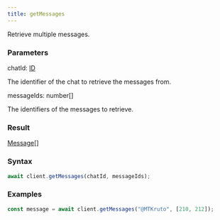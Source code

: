 ```yaml
---
title: getMessages
---
```


Retrieve multiple messages.


### Parameters 

<div class="flex flex-col gap-3"><div><div class="font-mono" id="p_chatId" data-anchor><span class="font-bold">chatId</span><span class="opacity-50">:</span> <a href="/gh/types/id"  >ID</a></div><div class="pl-3"><div class="no-margin">

The identifier of the chat to retrieve the messages from.

</div></div></div><div><div class="font-mono" id="p_messageIds" data-anchor><span class="font-bold">messageIds</span><span class="opacity-50">:</span> <span>number</span><span class="opacity-50">[]</span></div><div class="pl-3"><div class="no-margin">

The identifiers of the messages to retrieve.

</div></div></div></div>

### Result 

<div class="font-mono"><a href="/gh/types/message"  >Message</a><span class="opacity-50">[]</span></div>

### Syntax

```ts
await client.getMessages(chatId, messageIds);
```

### Examples 

```ts
const message = await client.getMessages("@MTKruto", [210, 212]);
```


